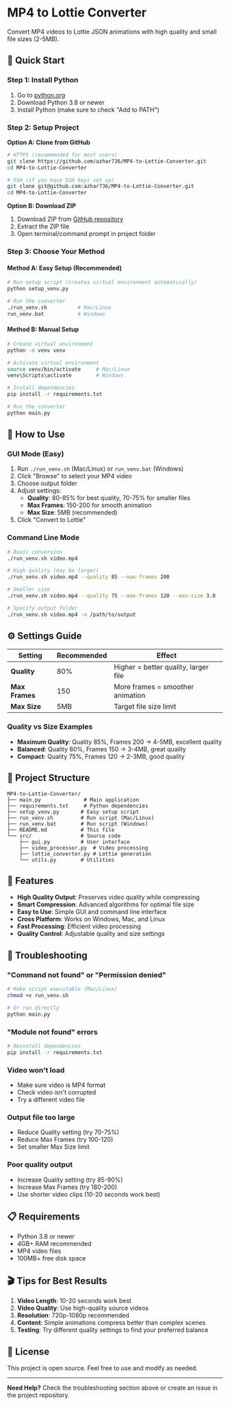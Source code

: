 # MP4 to Lottie Converter

Convert MP4 videos to Lottie JSON animations with high quality and small file sizes (2-5MB).

## 🚀 Quick Start

### Step 1: Install Python

1. Go to [python.org](https://www.python.org/downloads/)
2. Download Python 3.8 or newer
3. Install Python (make sure to check "Add to PATH")

### Step 2: Setup Project

**Option A: Clone from GitHub**

```bash
# HTTPS (recommended for most users)
git clone https://github.com/azhar736/MP4-to-Lottie-Converter.git
cd MP4-to-Lottie-Converter

# SSH (if you have SSH keys set up)
git clone git@github.com:azhar736/MP4-to-Lottie-Converter.git
cd MP4-to-Lottie-Converter
```

**Option B: Download ZIP**

1. Download ZIP from [GitHub repository](https://github.com/azhar736/MP4-to-Lottie-Converter)
2. Extract the ZIP file
3. Open terminal/command prompt in project folder

### Step 3: Choose Your Method

#### Method A: Easy Setup (Recommended)

```bash
# Run setup script (creates virtual environment automatically)
python setup_venv.py

# Run the converter
./run_venv.sh          # Mac/Linux
run_venv.bat           # Windows
```

#### Method B: Manual Setup

```bash
# Create virtual environment
python -m venv venv

# Activate virtual environment
source venv/bin/activate     # Mac/Linux
venv\Scripts\activate        # Windows

# Install dependencies
pip install -r requirements.txt

# Run the converter
python main.py
```

## 📱 How to Use

### GUI Mode (Easy)

1. Run `./run_venv.sh` (Mac/Linux) or `run_venv.bat` (Windows)
2. Click "Browse" to select your MP4 video
3. Choose output folder
4. Adjust settings:
   - **Quality**: 80-85% for best quality, 70-75% for smaller files
   - **Max Frames**: 150-200 for smooth animation
   - **Max Size**: 5MB (recommended)
5. Click "Convert to Lottie"

### Command Line Mode

```bash
# Basic conversion
./run_venv.sh video.mp4

# High quality (may be larger)
./run_venv.sh video.mp4 --quality 85 --max-frames 200

# Smaller size
./run_venv.sh video.mp4 --quality 75 --max-frames 120 --max-size 3.0

# Specify output folder
./run_venv.sh video.mp4 -o /path/to/output
```

## ⚙️ Settings Guide

| Setting        | Recommended | Effect                               |
| -------------- | ----------- | ------------------------------------ |
| **Quality**    | 80%         | Higher = better quality, larger file |
| **Max Frames** | 150         | More frames = smoother animation     |
| **Max Size**   | 5MB         | Target file size limit               |

### Quality vs Size Examples

- **Maximum Quality**: Quality 85%, Frames 200 → 4-5MB, excellent quality
- **Balanced**: Quality 80%, Frames 150 → 3-4MB, great quality
- **Compact**: Quality 75%, Frames 120 → 2-3MB, good quality

## 📁 Project Structure

```
MP4-to-Lottie-Converter/
├── main.py              # Main application
├── requirements.txt     # Python dependencies
├── setup_venv.py       # Easy setup script
├── run_venv.sh         # Run script (Mac/Linux)
├── run_venv.bat        # Run script (Windows)
├── README.md           # This file
└── src/                # Source code
    ├── gui.py          # User interface
    ├── video_processor.py  # Video processing
    ├── lottie_converter.py # Lottie generation
    └── utils.py        # Utilities
```

## 🎯 Features

- **High Quality Output**: Preserves video quality while compressing
- **Smart Compression**: Advanced algorithms for optimal file size
- **Easy to Use**: Simple GUI and command line interface
- **Cross Platform**: Works on Windows, Mac, and Linux
- **Fast Processing**: Efficient video processing
- **Quality Control**: Adjustable quality and size settings

## 🔧 Troubleshooting

### "Command not found" or "Permission denied"

```bash
# Make script executable (Mac/Linux)
chmod +x run_venv.sh

# Or run directly
python main.py
```

### "Module not found" errors

```bash
# Reinstall dependencies
pip install -r requirements.txt
```

### Video won't load

- Make sure video is MP4 format
- Check video isn't corrupted
- Try a different video file

### Output file too large

- Reduce Quality setting (try 70-75%)
- Reduce Max Frames (try 100-120)
- Set smaller Max Size limit

### Poor quality output

- Increase Quality setting (try 85-90%)
- Increase Max Frames (try 180-200)
- Use shorter video clips (10-20 seconds work best)

## 📋 Requirements

- Python 3.8 or newer
- 4GB+ RAM recommended
- MP4 video files
- 100MB+ free disk space

## 🎬 Tips for Best Results

1. **Video Length**: 10-20 seconds work best
2. **Video Quality**: Use high-quality source videos
3. **Resolution**: 720p-1080p recommended
4. **Content**: Simple animations compress better than complex scenes
5. **Testing**: Try different quality settings to find your preferred balance

## 📄 License

This project is open source. Feel free to use and modify as needed.

---

**Need Help?** Check the troubleshooting section above or create an issue in the project repository.

